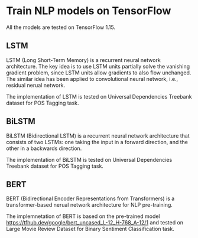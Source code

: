 # Train NLP models on TensorFlow # 

All the models are tested on TensorFlow 1.15.

## LSTM ##

LSTM (Long Short-Term Memory) is a recurrent neural network architecture. The key idea is to use LSTM units partially solve the vanishing gradient problem, since LSTM units allow gradients to also flow unchanged. The similar idea has been applied to convolutional neural network, i.e., residual nerual network. 

The implementation of LSTM is tested on Universal Dependencies Treebank dataset for POS Tagging task.


## BiLSTM ##

BiLSTM (Bidirectional LSTM) is a recurrent neural network architecture that consists of two LSTMs: one taking the input in a forward direction, and the other in a backwards direction. 

The implementation of BiLSTM is tested on Universal Dependencies Treebank dataset for POS Tagging task.


## BERT ##

BERT (Bidirectional Encoder Representations from Transformers) is a transformer-based nerual network architecture for NLP pre-training. 

The implemnetation of BERT is based on the pre-trained model https://tfhub.dev/google/bert_uncased_L-12_H-768_A-12/1 and tested on Large Movie Review Dataset for Binary Sentiment Classification task.


